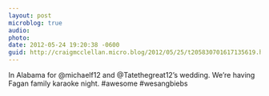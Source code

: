 ```yaml
---
layout: post
microblog: true
audio: 
photo: 
date: 2012-05-24 19:20:38 -0600
guid: http://craigmcclellan.micro.blog/2012/05/25/t205830701617135619.html
---
```

In Alabama for @michaelf12 and @Tatethegreat12’s wedding. We’re having Fagan family karaoke night. #awesome #wesangbiebs
